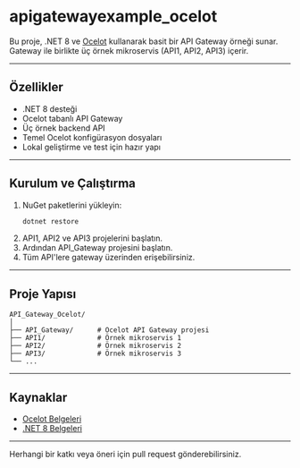 # apigatewayexample_ocelot

Bu proje, .NET 8 ve [Ocelot](https://ocelot.readthedocs.io/en/latest/) kullanarak basit bir API Gateway örneği sunar.  
Gateway ile birlikte üç örnek mikroservis (API1, API2, API3) içerir.

---

## Özellikler

- .NET 8 desteği
- Ocelot tabanlı API Gateway
- Üç örnek backend API
- Temel Ocelot konfigürasyon dosyaları
- Lokal geliştirme ve test için hazır yapı

---

## Kurulum ve Çalıştırma

1. NuGet paketlerini yükleyin:
    ```sh
    dotnet restore
    ```
2. API1, API2 ve API3 projelerini başlatın.
3. Ardından API_Gateway projesini başlatın.
4. Tüm API'lere gateway üzerinden erişebilirsiniz.

---

## Proje Yapısı

```
API_Gateway_Ocelot/
│
├── API_Gateway/      # Ocelot API Gateway projesi
├── API1/             # Örnek mikroservis 1
├── API2/             # Örnek mikroservis 2
├── API3/             # Örnek mikroservis 3
└── ...
```

---

## Kaynaklar

- [Ocelot Belgeleri](https://ocelot.readthedocs.io/en/latest/)
- [.NET 8 Belgeleri](https://learn.microsoft.com/en-us/dotnet/core/whats-new/dotnet-8)

---

Herhangi bir katkı veya öneri için pull request gönderebilirsiniz.
